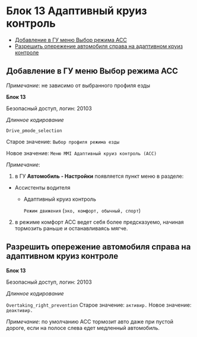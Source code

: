 # Блок 13 Адаптивный круиз контроль
* [Добавление в ГУ меню Выбор режима АСС](#добавление-в-гу-меню-выбор-режима-асс)
* [Разрешить опережение автомобиля справа на адаптивном круиз контроле](#разрешить-опережение-автомобиля-справа-на-адаптивном-круиз-контроле)

## Добавление в ГУ меню Выбор режима АСС
_Примечание_: не зависимо от выбранного профиля езды

**Блок 13**

Безопасный доступ, логин: 20103

*Длинное кодирование*

`Drive_pmode_selection`

Старое значение: `Выбор профиля режима езды`

Новое значение: `Меню MMI Адаптивный круиз контроль (АСС)`

_Примечание_:

1. в ГУ **Автомобиль - Настройки** появляется пункт меню в разделе:
  - Ассистенты водителя
    - Адаптивный круиз контроль
    
      `Режим движения` (`эко, комфорт, обычный, спорт`)
2. в режиме комфорт АСС ведет себя более предсказуемо, начиная тормозить раньше и останавливаясь мягче.

## Разрешить опережение автомобиля справа на адаптивном круиз контроле
**Блок 13**

Безопасный доступ, логин: 20103

*Длинное кодирование*

`Overtaking_right_prevention` Старое значение: `активир.` Новое значение: `деактивир.`

_Примечание_: по умолчанию ACC тормозит авто даже при пустой дороге, если на полосе слева едет медленный автомобиль.
